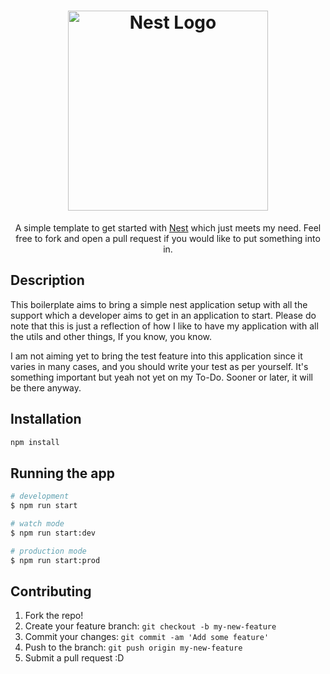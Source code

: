 <h1 align="center">
  <a href="https://nestjs.com/" target="blank"><img src="https://nestjs.com/img/logo_text.svg" width="320" alt="Nest Logo" /></a>
</h1>

<p align="center">A simple template to get started with <a href="https://github.com/nestjs/nest" target="_blank">Nest</a> which just meets my need. Feel free to fork and open a pull request if you would like to put something into in.</p>

## Description

This boilerplate aims to bring a simple nest application setup with all the support which a developer aims to get in an application to start. Please do note that this is just a reflection of how I like to have my application with all the utils and other things, If you know, you know.

I am not aiming yet to bring the test feature into this application since it varies in many cases, and you should write your test as per yourself. It's something important but yeah not yet on my To-Do. Sooner or later, it will be there anyway.

## Installation

```bash
npm install
```

## Running the app

```bash
# development
$ npm run start

# watch mode
$ npm run start:dev

# production mode
$ npm run start:prod
```

## Contributing

1. Fork the repo!
2. Create your feature branch: `git checkout -b my-new-feature`
3. Commit your changes: `git commit -am 'Add some feature'`
4. Push to the branch: `git push origin my-new-feature`
5. Submit a pull request :D
